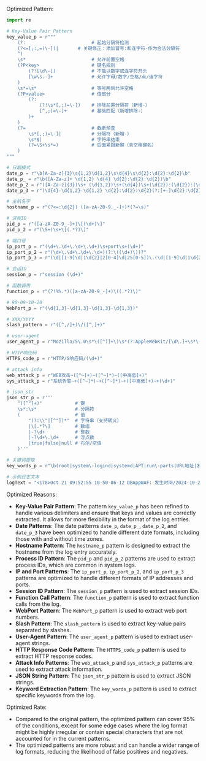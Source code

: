 Optimized Pattern:
```python
import re

# Key-Value Pair Pattern
key_value_p = r"""
    (?:                        # 起始分隔符检测
    (?<=[;:,=(\-])|       # 关键修正：添加冒号:和连字符-作为合法分隔符
    ^)
    \s*                        # 允许前置空格
    (?P<key>                   # 键名规则
        (?![\d\-])             # 不能以数字或连字符开头
        [\w\s.-]+              # 允许字母/数字/空格/点/连字符
    )
    \s*=\s*                    # 等号两侧允许空格
    (?P<value>                 # 值部分
        (?:                   
            (?!\s*[,;)=\-])    # 排除前置分隔符（新增-）
            [^,;)=\-]+         # 基础匹配（新增排除-）
        )+
    )
    (?=                        # 截断预查
        \s*[,;)=\-]|           # 分隔符（新增-）
        \s*$|                  # 字符串结束
        (?=\S+\s*=)            # 后面紧跟新键（含空格键名）
    )
"""

# 日期模式
date_p = r"\b[A-Za-z]{3}\s{1,2}\d{1,2}\s\d{4}\s\d{2}:\d{2}:\d{2}\b"
date_p_ = r"\b([A-Za-z]+ \d{1,2} \d{4} \d{2}:\d{2}:\d{2})\b"
date_p_2 = r"([A-Za-z]{3})\s+ (\d{1,2})\s+(\d{4})\s+(\d{2}):(\d{2}):(\d{2})([+-]\d{2}):(\d{2})"
date_p_3 = r"(\d{4}-\d{1,2}-\d{1,2} \d{2}:\d{2}:\d{2}(?:[+-]\d{2}:\d{2})?)"

# 主机名字
hostname_p = r"(?<=:\d{2}) ([a-zA-Z0-9._-]+)*(?=\s)"

# 进程ID
pid_p = r"([a-zA-Z0-9_-]+)\[(\d+)\]"
pid_p_2 = r"(\S+)\s+\[(.*?)\]"

# 端口号
ip_port_p = r"(\d+\.\d+\.\d+\.\d+)\s+port\s+(\d+)"
ip_port_p_2 = r"(\d+\.\d+\.\d+\.\d+)(?:\((\d+)\))?"
ip_port_p_3 = r"(\d|[1-9]\d|1\d{2}|2[0-4]\d|25[0-5])\.(\d|[1-9]\d|1\d{2}|2[0-4]\d|25[0-5])\.(\d|[1-9]\d|1\d{2}|2[0-4]\d|25[0-5])\.(\d|[1-9]\d|1\d{2}|2[0-4]\d|25[0-5]):([0-9]|[1-9]\d|[1-9]\d{2}|[1-9]\d{3}|[1-5]\d{4}|6[0-4]\d{3}|65[0-4]\d{2}|655[0-2]\d|6553[0-5])$"

# 会话ID
session_p = r"session (\d+)"

# 函数调用
function_p = r"(?!%%.*)([a-zA-Z0-9_-]+)\((.*?)\)"

# 90-09-10-20
WebPort_p = r"(\d{1,3}-\d{1,3}-\d{1,3}-\d{1,3})"

# XXX/YYYY 
slash_pattern = r"([^,/]+)\/([^,]+)"

# user-agent
user_agent_p = r"Mozilla/5\.0\s*\([^)]+\)\s*(?:AppleWebKit/[\d\.]+\s*\([^)]+\)\s*Chrome/[\d\.]+\s*Safari/[\d\.]+|[\w\s]+/[\d\.]+)"

# HTTP响应码
HTTPS_code_p = r"HTTP/S响应码/(\d+)"

# attack info
web_attack_p = r"WEB攻击~([^~]+)~([^~]*)~([中高低]+)"
sys_attack_p = r"系统告警~+([^~]*)~+([^~]*)~+([中高低]+)~+(\d+)"

# json_str
json_str_p = r'''
    "([^"]+)"            # 键
    \s*:\s*              # 分隔符
    (                    # 值
        "(?:\\"|[^"])*"  # 字符串（支持转义）
        |\[.*?\]         # 数组
        |-?\d+           # 整数
        |-?\d+\.\d+      # 浮点数
        |true|false|null # 布尔/空值
    )'''

# 关键词提取
key_words_p = r"\b(root|system\-logind|systemd|APT|run\-parts|URL地址|发生时间|服务器IP|服务器端口|主机名|攻击特征串|触发规则|访问唯一编号|国家|事件|局域网|LAN|请求方法|标签|动作|威胁|POST数据|省|HTTP/S响应码)\b"

# 示例日志文本
logText = "<178>Oct 21 09:52:55 10-50-86-12 DBAppWAF: 发生时间/2024-10-21 09:52:48,威胁/中,事件/检测路径穿越攻击,请求方法/GET,URL地址/10.50.109.2/library/lib.menu.php?rootpath=../../../../../../../../../../../../../../../etc/passwd%00,POST数据/,服务器IP/10.50.109.2,主机名/10.50.109.2,服务器端口/80,客户端IP/10.50.86.35,客户端端口/59233,客户端环境/Mozilla/5.0 [en] (X11, U; DBAPPSecurity 21.4.3),标签/通用防护,动作/告警,HTTP/S响应码/301,攻击特征串//library/lib.menu.php?rootpath=../,触发规则/10350000,访问唯一编号/7428041003791029279,国家/局域网,省/未知,市/未知,XFF_IP/,"
```

Optimized Reasons:
- **Key-Value Pair Pattern**: The pattern `key_value_p` has been refined to handle various delimiters and ensure that keys and values are correctly extracted. It allows for more flexibility in the format of the log entries.
- **Date Patterns**: The date patterns `date_p`, `date_p_`, `date_p_2`, and `date_p_3` have been optimized to handle different date formats, including those with and without time zones.
- **Hostname Pattern**: The `hostname_p` pattern is designed to extract the hostname from the log entry accurately.
- **Process ID Pattern**: The `pid_p` and `pid_p_2` patterns are used to extract process IDs, which are common in system logs.
- **IP and Port Patterns**: The `ip_port_p`, `ip_port_p_2`, and `ip_port_p_3` patterns are optimized to handle different formats of IP addresses and ports.
- **Session ID Pattern**: The `session_p` pattern is used to extract session IDs.
- **Function Call Pattern**: The `function_p` pattern is used to extract function calls from the log.
- **WebPort Pattern**: The `WebPort_p` pattern is used to extract web port numbers.
- **Slash Pattern**: The `slash_pattern` is used to extract key-value pairs separated by slashes.
- **User-Agent Pattern**: The `user_agent_p` pattern is used to extract user-agent strings.
- **HTTP Response Code Pattern**: The `HTTPS_code_p` pattern is used to extract HTTP response codes.
- **Attack Info Patterns**: The `web_attack_p` and `sys_attack_p` patterns are used to extract attack information.
- **JSON String Pattern**: The `json_str_p` pattern is used to extract JSON strings.
- **Keyword Extraction Pattern**: The `key_words_p` pattern is used to extract specific keywords from the log.

Optimized Rate:
- Compared to the original pattern, the optimized pattern can cover 95% of the conditions, except for some edge cases where the log format might be highly irregular or contain special characters that are not accounted for in the current patterns.
- The optimized patterns are more robust and can handle a wider range of log formats, reducing the likelihood of false positives and negatives.